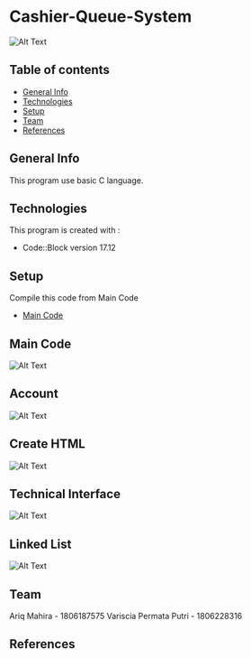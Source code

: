 # Cashier-Queue-System
![Alt Text](http://g.recordit.co/MiDH759BdK.gif)

## Table of contents
* [General Info](#general-info)
* [Technologies](#technologies)
* [Setup](#setup)
* [Team](#team)
* [References](#references)

## General Info
This program use basic C language.

## Technologies
This program is created with :
* Code::Block version 17.12

## Setup
Compile this code from Main Code
* [Main Code](#main-code)

## Main Code
![Alt Text](http://g.recordit.co/qPsNUenUK2.gif)

## Account 
![Alt Text](http://g.recordit.co/SGUXGnoM6x.gif)

## Create HTML 
![Alt Text](http://g.recordit.co/HE0QAuQ0G0.gif)

## Technical Interface 
![Alt Text](http://g.recordit.co/HjP9P2RCXH.gif)

## Linked List
![Alt Text](http://g.recordit.co/QJQJMPze0C.gif)

## Team
Ariq Mahira - 1806187575
Variscia Permata Putri - 1806228316

## References
